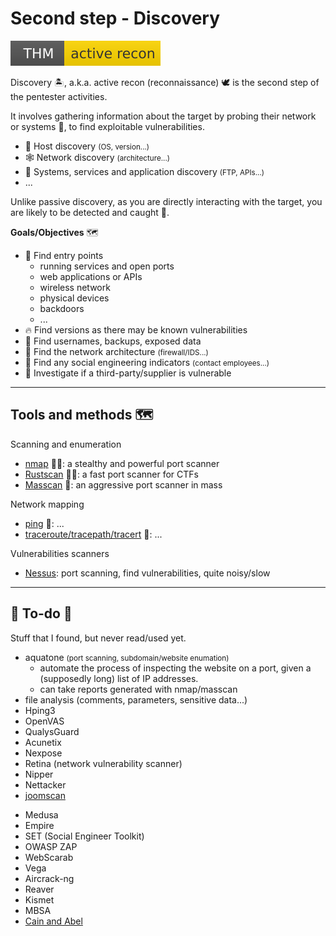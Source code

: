 # Second step - Discovery

[![activerecon](../../_badges/thm/activerecon.svg)](https://tryhackme.com/room/activerecon)

<div class="row row-cols-md-2"><div>

Discovery 🏝️, a.k.a. active recon (reconnaissance) 🕊️ is the second step of the pentester activities.

It involves gathering information about the target by probing their network or systems 🛶️, to find exploitable vulnerabilities.

* 🎯 Host discovery <small>(OS, version...)</small>
* 🕸️ Network discovery <small>(architecture...)</small>
* 🧭 Systems, services and application discovery <small>(FTP, APIs...)</small>
* ...

Unlike passive discovery, as you are directly interacting with the target, you are likely to be detected and caught 🚓.
</div><div>

**Goals/Objectives** 🗺️

* 🚪 Find entry points
  * running services and open ports
  * web applications or APIs
  * wireless network
  * physical devices
  * backdoors
  * ...
* 🔥 Find versions as there may be known vulnerabilities
* 🔑 Find usernames, backups, exposed data
* 🥅 Find the network architecture <small>(firewall/IDS...)</small>
* 💃 Find any social engineering indicators <small>(contact employees...)</small>
* 🌿 Investigate if a third-party/supplier is vulnerable
</div></div>

<hr class="sep-both">

## Tools and methods 🗺️

<div class="row row-cols-md-2"><div>

Scanning and enumeration

* [nmap](tools/nmap.md) 🚪🔥: a stealthy and powerful port scanner
* [Rustscan](tools/rustscan.md) 🚪🔥: a fast port scanner for CTFs
* [Masscan](tools/masscan.md) 🚪: an aggressive port scanner in mass

Network mapping

* [ping]() 🥅: ...
* [traceroute/tracepath/tracert]() 🥅: ...
</div><div>

Vulnerabilities scanners

* [Nessus](tools/nessus.md): port scanning, find vulnerabilities, quite noisy/slow
</div></div>

<hr class="sep-both">

## 👻 To-do 👻

Stuff that I found, but never read/used yet.

<div class="row row-cols-md-2"><div>

* aquatone <small>(port scanning, subdomain/website enumation)</small>
  * automate the process of inspecting the website on a port, given a (supposedly long) list of IP addresses.
  * can take reports generated with nmap/masscan
* file analysis (comments, parameters, sensitive data...)
* Hping3
* OpenVAS
* QualysGuard
* Acunetix
* Nexpose
* Retina (network vulnerability scanner)
* Nipper
* Nettacker
* [joomscan](https://github.com/OWASP/joomscan)
</div><div>

* Medusa
* Empire
* SET (Social Engineer Toolkit)
* OWASP ZAP
* WebScarab
* Vega
* Aircrack-ng
* Reaver
* Kismet
* MBSA
* [Cain and Abel](https://github.com/xchwarze/Cain)
</div></div>